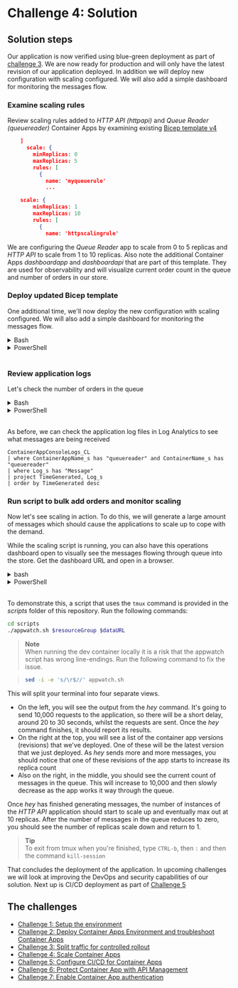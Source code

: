 # Challenge 4: Solution

## Solution steps
Our application is now verified using blue-green deployment as part of [challenge 3](challenge3.md). We are now ready for production and will only have the latest revision of our application deployed. In addition we will deploy new configuration with scaling configured. We will also add a simple dashboard for monitoring the messages flow.


### Examine scaling rules
Review scaling rules added to _HTTP API (httpapi)_ and _Queue Reader (queuereader)_ Container Apps by examining existing [Bicep template v4](v4_template.bicep)

```json
    ]
      scale: {
        minReplicas: 0
        maxReplicas: 5
        rules: [
          {
            name: 'myqueuerule'
            ...

    scale: {
        minReplicas: 1
        maxReplicas: 10
        rules: [
          {
            name: 'httpscalingrule'
```

We are configuring the _Queue Reader_ app to scale from 0 to 5 replicas and _HTTP API_ to scale from 1 to 10 replicas. Also note the additional Container Apps _dashboardapp_ and _dashboardapi_  that are part of this template. They are used for observability and will visualize current order count in the queue and number of orders in our store.

### Deploy updated Bicep template
One additional time, we'll now deploy the new configuration with scaling configured. We will also add a simple dashboard for monitoring the messages flow.


<details>
  <summary>Bash</summary>

```bash
# Deploy Bicep template.
az deployment group create \
  -g $resourceGroup \
  --template-file v4_template.bicep \
  --parameters @v4_parametersbicep.json \
  --parameters \
    ContainerApps_Environment_Name=$containerAppEnv \
    LogAnalytics_Workspace_Name=$logAnalytics \
    AppInsights_Name=$appInsights \
    Location=$location
```

  </summary>
</details>

<details>
  <summary>PowerShell</summary>

```PowerShell
New-AzResourceGroupDeployment -ResourceGroupName $resourceGroup -Name 'v4_deployment' -TemplateFile .\v4_template.bicep -TemplateParameterFile .\v4_parametersbicep.json -Location $location -ContainerApps_Environment_Name $containerAppEnv -LogAnalytics_Workspace_Name $logAnalytics -AppInsights_Name $appInsights
```

  </summary>
</details>
<br>

### Review application logs

Let's check the number of orders in the queue

<details>
  <summary>Bash</summary>
  
```bash
curl $dataURL
```

  </summary>
</details>

<details>
  <summary>PowerShell</summary>

```PowerShell
Invoke-RestMethod $dataUrl
```

  </summary>
</details>
<br>

As before, we can check the application log files in Log Analytics to see what messages are being received

```text
ContainerAppConsoleLogs_CL
| where ContainerAppName_s has "queuereader" and ContainerName_s has "queuereader"
| where Log_s has "Message"
| project TimeGenerated, Log_s
| order by TimeGenerated desc
```
### Run script to bulk add orders and monitor scaling
Now let's see scaling in action. To do this, we will generate a large amount of messages which should cause the applications to scale up to cope with the demand.

While the scaling script is running, you can also have this operations dashboard open to visually see the messages flowing through queue into the store. Get the dashboard URL and open in a browser.

<details>
  <summary>bash</summary>

```bash
dashboardURL=https://dashboardapp.$(az containerapp env show -g $resourceGroup -n $containerAppEnv --query 'properties.defaultDomain' -o tsv)
```

  </summary>
</details>

<details>
  <summary>PowerShell</summary>

```PowerShell
$dashboardURL="https://dashboardapp$((Get-AzContainerAppManagedEnv -ResourceGroupName $resourceGroup -EnvName $containerAppEnv).DefaultDomain)/"
```

  </summary>
</details>
<br>

To demonstrate this, a script that uses the `tmux` command is provided in the _scripts_ folder of this repository. Run the following commands:

```bash
cd scripts
./appwatch.sh $resourceGroup $dataURL
```

> **Note**<br>
> When running the dev container locally it is a risk that the appwatch script has wrong line-endings. Run the following command to fix the issue.

> ```bash
> sed -i -e 's/\r$//' appwatch.sh
> ```

This will split your terminal into four separate views.

* On the left, you will see the output from the _hey_ command. It's going to send 10,000 requests to the application, so there will be a short delay, around 20 to 30 seconds, whilst the requests are sent. Once the _hey_ command finishes, it should report its results.
* On the right at the top, you will see a list of the container app versions (revisions) that we've deployed. One of these will be the latest version that we just deployed. As _hey_ sends more and more messages, you should notice that one of these revisions of the app starts to increase its replica count
* Also on the right, in the middle, you should see the current count of messages in the queue. This will increase to 10,000 and then slowly decrease as the app works it way through the queue.

Once _hey_ has finished generating messages, the number of instances of the _HTTP API_ application should start to scale up and eventually max out at 10 replicas. After the number of messages in the queue reduces to zero, you should see the number of replicas scale down and return to 1.

> **Tip**<br> 
> To exit from tmux when you're finished, type `CTRL-b`, then `:` and then the command `kill-session`

That concludes the deployment of the application. In upcoming challenges we will look at improving the DevOps and security capabilities of our solution. Next up is CI/CD deployment as part of [Challenge 5](challenge5.md)

## The challenges

- [Challenge 1: Setup the environment](challenge1.md)
- [Challenge 2: Deploy Container Apps Environment and troubleshoot Container Apps](challenge2.md)
- [Challenge 3: Split traffic for controlled rollout](challenge3.md)
- [Challenge 4: Scale Container Apps](challenge4.md)
- [Challenge 5: Configure CI/CD for Container Apps](challenge5.md)
- [Challenge 6: Protect Container App with API Management](challenge6.md)
- [Challenge 7: Enable Container App authentication](challenge7.md)
